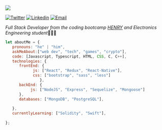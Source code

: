 

<!--
**drmc47/drmc47** is a ✨ _special_ ✨ repository because its `README.md` (this file) appears on your GitHub profile.

Here are some ideas to get you started:

- 🔭 I’m currently working on ...
- 🌱 I’m currently learning ...
- 👯 I’m looking to collaborate on ...
- 🤔 I’m looking for help with ...
- 💬 Ask me about ...
- 📫 How to reach me: ...
- 😄 Pronouns: ...
- ⚡ Fun fact: ...
-->
<img src="https://cdn.cp.adobe.io/content/2/dcx/f75f14bf-d647-4614-8d17-4be252753184/rendition/preview.jpg/version/3/format/jpg/dimension/width/size/1200"/>


[![Twitter](https://img.shields.io/badge/-Twitter-1ca0f1?style=flat&labelColor=1ca0f1&logo=twitter&logoColor=white&link=https://twitter.com/danielrmojica)](https://twitter.com/danielrmojica)
[![Linkedin](https://img.shields.io/badge/-LinkedIn-blue?style=flat&logo=Linkedin&logoColor=white&link=https://linkedin.com/in/danielrmojica/)](https://linkedin.com/in/danielrmojica/)
[![Email](https://img.shields.io/badge/-Email-c14438?style=flat&logo=Gmail&logoColor=white&link=mailto:danielrmojicac@gmail.com)](mailto:danielrmojicac@gmail.com)


<p><em>Full Stack Developer from the coding bootcamp <a href="https://www.soyhenry.com/webfullstack">HENRY</a> and Electronics Engineering student</em>🧑🏽‍💻</br>
</p>


```javascript
let aboutMe = {
   pronouns: "he" | "him",
   askMeAbout:["web dev", "tech", "games", "crypto"],
   code: [Javascript, Typescript, HTML, CSS, C, C++],
   technologies: {
      frontEnd: {
            js: ["React", "Redux", "React-Native"],
            css: ["bootstrap", "sass", "less"]
               },
      backEnd: {
           js: ["NodeJS", "Express", "Sequelize", "Mongoose"]
      },
      databases: ["MongoDB", "PostgreSQL"],
      
   },
   currentlyLearning: ["Solidity", "Swift"],
  
};
```
</br></br>

